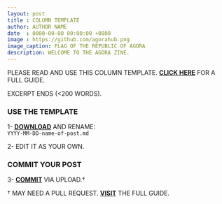 ```yaml
---
layout: post
title : COLUMN TEMPLATE
author: AUTHOR NAME
date  : 0000-00-00 00:00:00 +0800
image : https://github.com/agorahub.png
image_caption: FLAG OF THE REPUBLIC OF AGORA
description: WELCOME TO THE AGORA ZINE.
---
```


PLEASE READ AND USE THIS COLUMN TEMPLATE. [**CLICK HERE**]({{site.url}}{{site.baseurl}}/about) FOR A FULL GUIDE.

EXCERPT ENDS (<200 WORDS).

<!--more-->

### USE THE TEMPLATE

1- [**DOWNLOAD**](https://github.com/{{site.gh_repo}}/blob/master/_collections/_columns/0000-00-00-column-template.md) AND RENAME: <br>
`YYYY-MM-DD-name-of-post.md`

2- EDIT IT AS YOUR OWN.

### COMMIT YOUR POST

3- [**COMMIT**](https://github.com/{{site.gh_repo}}/blob/master/_collections/_columns/) VIA UPLOAD.†

† MAY NEED A PULL REQUEST. [**VISIT**]({{site.url}}{{site.baseurl}}/about) THE FULL GUIDE.

<!--END-->